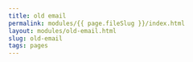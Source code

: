 ```yaml
---
title: old email
permalink: modules/{{ page.fileSlug }}/index.html
layout: modules/old-email.html
slug: old-email
tags: pages
---
```



